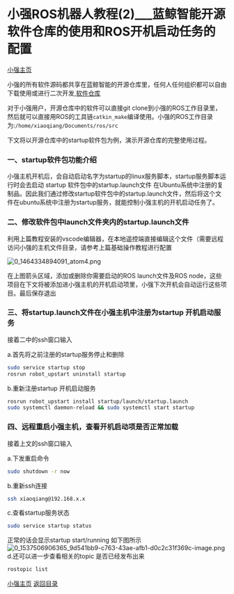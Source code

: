 # 小强ROS机器人教程(2)___蓝鲸智能开源软件仓库的使用和ROS开机启动任务的配置<br>
[小强主页](https://www.bwbot.org/products/xiaoqiang-4-pro)

小强的所有软件源码都共享在蓝鲸智能的开源仓库里，任何人任何组织都可以自由下载使用或进行二次开发,[软件仓库](https://github.com/BlueWhaleRobot)

对于小强用户，开源仓库中的软件可以直接git clone到小强的ROS工作目录里，然后就可以直接用ROS的工具链`catkin_make`编译使用。小强的ROS工作目录为:`/home/xiaoqiang/Documents/ros/src`

下文将以开源仓库中的startup软件包为例，演示开源仓库的完整使用过程。

### 一、startup软件包功能介绍

小强主机开机后，会自动启动名字为startup的linux服务脚本，startup服务脚本运行时会去启动 startup 软件包中的startup.launch文件 在Ubuntu系统中注册的复制品。因此我们通过修改startup软件包中的startup.launch文件，然后将这个文件在ubuntu系统中注册为startup服务，就能控制小强主机的开机启动任务了。

### 二、修改软件包中launch文件夹内的startup.launch文件

利用上篇教程安装的vscode编辑器，在本地遥控端直接编辑这个文件（需要远程访问小强的主机文件目录，请参考上篇基础操作教程进行配置

![0_1464334894091_atom4.png](http://community.bwbot.org/uploads/files/1464334914208-atom4.png)

在上图箭头区域，添加或删除你需要启动的ROS launch文件及ROS node，这些项目在下文将被添加进小强主机的开机启动项里，小强下次开机会自动运行这些项目。最后保存退出

### 三、将startup.launch文件在小强主机中注册为startup 开机启动服务

接着二中的ssh窗口输入

a.首先将之前注册的startup服务停止和删除

```bash
sudo service startup stop
rosrun robot_upstart uninstall startup
```

b.重新注册startup 开机启动服务

```bash
rosrun robot_upstart install startup/launch/startup.launch
sudo systemctl daemon-reload && sudo systemctl start startup
```

### 四、远程重启小强主机，查看开机启动项是否正常加载

接着上文的ssh窗口输入

a.下发重启命令

```bash
sudo shutdown -r now
```

b.重新ssh连接

```bash
ssh xiaoqiang@192.168.x.x
```

c.查看startup服务状态

```bash
sudo service startup status
```

正常的话会显示startup start/running 如下图所示
![0_1537506906365_9d541bb9-c763-43ae-afb1-d0c2c31f369c-image.png](http://community.bwbot.org/assets/uploads/files/1537506907540-9d541bb9-c763-43ae-afb1-d0c2c31f369c-image.png) 
d.还可以进一步查看相关的topic 是否已经发布出来

```bash
rostopic list
```

[小强主页](https://www.bwbot.org/products/xiaoqiang-4-pro)
[返回目录](https://community.bwbot.org/topic/110)
